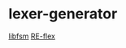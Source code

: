 # lexer-generator

[libfsm](https://github.com/katef/libfsm)
[RE-flex](https://github.com/Genivia/RE-flex)
